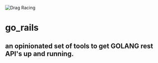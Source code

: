 ![Drag Racing](https://storage.googleapis.com/gopherizeme.appspot.com/gophers/cf7d8c19c020aaa7403991d9799219fca0070011.png)

# go_rails
## an opinionated set of tools to get GOLANG rest API's up and running. 